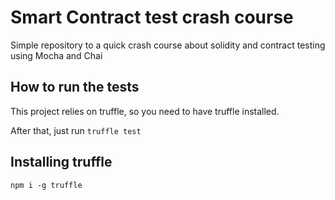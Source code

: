 # Smart Contract test crash course
Simple repository to a quick crash course about solidity and contract testing using Mocha and Chai

## How to run the tests
This project relies on truffle, so you need to have truffle installed.  

After that, just run `truffle test`

## Installing truffle
`npm i -g truffle`
